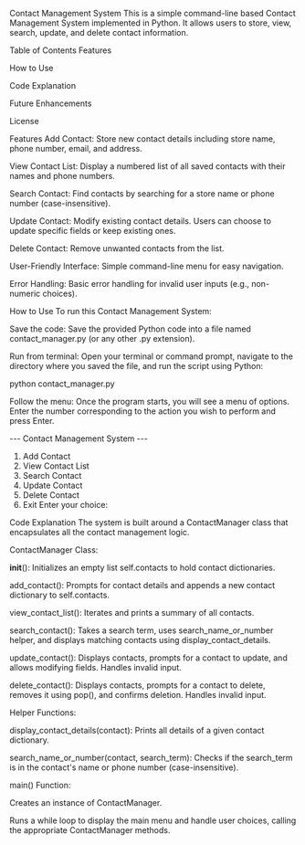 Contact Management System
This is a simple command-line based Contact Management System implemented in Python. It allows users to store, view, search, update, and delete contact information.

Table of Contents
Features

How to Use

Code Explanation

Future Enhancements

License

Features
Add Contact: Store new contact details including store name, phone number, email, and address.

View Contact List: Display a numbered list of all saved contacts with their names and phone numbers.

Search Contact: Find contacts by searching for a store name or phone number (case-insensitive).

Update Contact: Modify existing contact details. Users can choose to update specific fields or keep existing ones.

Delete Contact: Remove unwanted contacts from the list.

User-Friendly Interface: Simple command-line menu for easy navigation.

Error Handling: Basic error handling for invalid user inputs (e.g., non-numeric choices).

How to Use
To run this Contact Management System:

Save the code: Save the provided Python code into a file named contact_manager.py (or any other .py extension).

Run from terminal: Open your terminal or command prompt, navigate to the directory where you saved the file, and run the script using Python:

python contact_manager.py

Follow the menu: Once the program starts, you will see a menu of options. Enter the number corresponding to the action you wish to perform and press Enter.

--- Contact Management System ---
1. Add Contact
2. View Contact List
3. Search Contact
4. Update Contact
5. Delete Contact
6. Exit
Enter your choice:

Code Explanation
The system is built around a ContactManager class that encapsulates all the contact management logic.

ContactManager Class:

__init__(): Initializes an empty list self.contacts to hold contact dictionaries.

add_contact(): Prompts for contact details and appends a new contact dictionary to self.contacts.

view_contact_list(): Iterates and prints a summary of all contacts.

search_contact(): Takes a search term, uses search_name_or_number helper, and displays matching contacts using display_contact_details.

update_contact(): Displays contacts, prompts for a contact to update, and allows modifying fields. Handles invalid input.

delete_contact(): Displays contacts, prompts for a contact to delete, removes it using pop(), and confirms deletion. Handles invalid input.

Helper Functions:

display_contact_details(contact): Prints all details of a given contact dictionary.

search_name_or_number(contact, search_term): Checks if the search_term is in the contact's name or phone number (case-insensitive).

main() Function:

Creates an instance of ContactManager.

Runs a while loop to display the main menu and handle user choices, calling the appropriate ContactManager methods.
